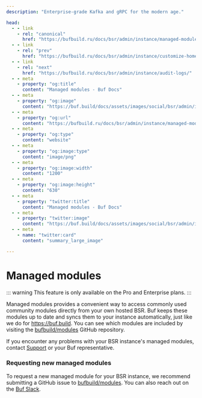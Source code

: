 ```yaml
---
description: "Enterprise-grade Kafka and gRPC for the modern age."

head:
  - - link
    - rel: "canonical"
      href: "https://bufbuild.ru/docs/bsr/admin/instance/managed-modules/"
  - - link
    - rel: "prev"
      href: "https://bufbuild.ru/docs/bsr/admin/instance/customize-homepage/"
  - - link
    - rel: "next"
      href: "https://bufbuild.ru/docs/bsr/admin/instance/audit-logs/"
  - - meta
    - property: "og:title"
      content: "Managed modules - Buf Docs"
  - - meta
    - property: "og:image"
      content: "https://buf.build/docs/assets/images/social/bsr/admin/instance/managed-modules.png"
  - - meta
    - property: "og:url"
      content: "https://bufbuild.ru/docs/bsr/admin/instance/managed-modules/"
  - - meta
    - property: "og:type"
      content: "website"
  - - meta
    - property: "og:image:type"
      content: "image/png"
  - - meta
    - property: "og:image:width"
      content: "1200"
  - - meta
    - property: "og:image:height"
      content: "630"
  - - meta
    - property: "twitter:title"
      content: "Managed modules - Buf Docs"
  - - meta
    - property: "twitter:image"
      content: "https://buf.build/docs/assets/images/social/bsr/admin/instance/managed-modules.png"
  - - meta
    - name: "twitter:card"
      content: "summary_large_image"

---
```


# Managed modules

::: warning
This feature is only available on the Pro and Enterprise plans.
:::

Managed modules provides a convenient way to access commonly used community modules directly from your own hosted BSR. Buf keeps these modules up to date and syncs them to your instance automatically, just like we do for https://buf.build. You can see which modules are included by visiting the [bufbuild/modules](https://github.com/bufbuild/modules) GitHub repository.

If you encounter any problems with your BSR instance's managed modules, contact [Support](https://support.buf.build) or your Buf representative.

### Requesting new managed modules

To request a new managed module for your BSR instance, we recommend submitting a GitHub issue to [bufbuild/modules](https://github.com/bufbuild/modules). You can also reach out on the [Buf Slack](https://buf.build/b/slack).
